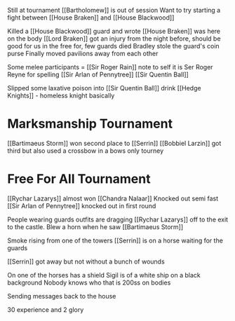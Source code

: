 Still at tournament
[[Bartholomew]] is out of session
Want to try starting a fight between [[House Braken]] and [[House Blackwood]]

Killed a [[House Blackwood]] guard and wrote [[House Braken]] was here on the body
[[Lord Braken]] got an injury from the night before, should be good for us in the free for, few guards died
Bradley stole the guard's coin purse
Finally moved pavilions away from each other

Some melee participants = 
[[Sir Roger Rain]] note to self it is Ser Roger Reyne for spelling
[[Sir Arlan of Pennytree]]
[[Sir Quentin Ball]] 

Slipped some laxative poison into [[Sir Quentin Ball]] drink
[[Hedge Knights]] - homeless knight basically

# Marksmanship Tournament

[[Bartimaeus Storm]] won second place to [[Serrin]] 
[[Bobbiel Larzin]] got third but also used a crossbow in a bows only tourney

# Free For All Tournament
[[Rychar Lazarys]] almost won
[[Chandra Nalaar]] Knocked out semi fast
[[Sir Arlan of Pennytree]] knocked out in first round

People wearing guards outfits are dragging [[Rychar Lazarys]] off to the exit to the castle.
Blew a horn when he saw [[Bartimaeus Storm]]

Smoke rising from one of the towers
[[Serrin]] is on a horse waiting for the guards

[[Serrin]] got away but not without a bunch of wounds

On one of the horses has a shield
Sigil is of a white ship on a black background
Nobody knows who that is
200ss on bodies

Sending messages back to the house

30 experience and 2 glory
